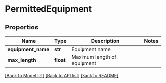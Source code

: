 # PermittedEquipment

## Properties
Name | Type | Description | Notes
------------ | ------------- | ------------- | -------------
**equipment_name** | **str** | Equipment name | 
**max_length** | **float** | Maximum length of equipment | 

[[Back to Model list]](../README.md#documentation-for-models) [[Back to API list]](../README.md#documentation-for-api-endpoints) [[Back to README]](../README.md)

